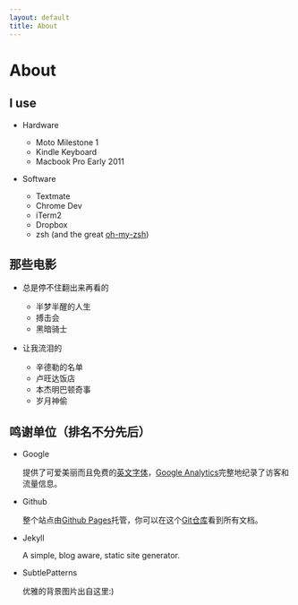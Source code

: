 ```yaml
---
layout: default
title: About
---
```


About
=====


I use
------
* Hardware

    * Moto Milestone 1
    * Kindle Keyboard
    * Macbook Pro Early 2011

* Software

    * Textmate
    * Chrome Dev
    * iTerm2
    * Dropbox
	* zsh (and the great [oh-my-zsh][ohmyzsh])

[ohmyzsh]: https://github.com/robbyrussell/oh-my-zsh

那些电影
------
* 总是停不住翻出来再看的

	* 半梦半醒的人生
	* 搏击会
	* 黑暗骑士

* 让我流泪的

	* 辛德勒的名单
	* 卢旺达饭店
	* 本杰明巴顿奇事
	* 岁月神偷

鸣谢单位（排名不分先后）
----
* Google

	提供了可爱美丽而且免费的[英文字体][webfont]，[Google Analytics][googleanalytics]完整地纪录了访客和流量信息。

* Github

	整个站点由[Github Pages][githubpages]托管，你可以在这个[Git仓库][gitrepo]看到所有文档。

* Jekyll

	A simple, blog aware, static site generator. 
	
* SubtlePatterns

	优雅的背景图片出自这里:)

[webfont]: http://www.google.com/webfonts/specimen/Bitter
[googleanalytics]: https://www.google.com/analytics/
[githubpages]: http://pages.github.com/ "Github Pages"
[gitrepo]: http://github.com/seansay/seansay.github.com
[jekyll]: https://github.com/mojombo/jekyll "Jekyll"
